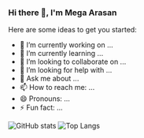 ### Hi there 👋, I'm Mega Arasan


Here are some ideas to get you started:

- 🔭 I’m currently working on ...
- 🌱 I’m currently learning ...
- 👯 I’m looking to collaborate on ...
- 🤔 I’m looking for help with ...
- 💬 Ask me about ...
- 📫 How to reach me: ...
- 😄 Pronouns: ...
- ⚡ Fun fact: ...

![GitHub stats](https://github-readme-stats.vercel.app/api?username=MegaArasan&theme=dark&show_icons=true&count_private=true )
![Top Langs](https://github-readme-stats.vercel.app/api/top-langs/?username=MegaArasan&theme=dark )
